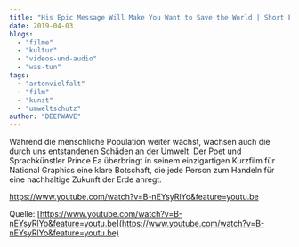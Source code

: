```yaml
---
title: "His Epic Message Will Make You Want to Save the World | Short Film Showcase"
date: 2019-04-03
blogs: 
  - "filme"
  - "kultur"
  - "videos-und-audio"
  - "was-tun"
tags: 
  - "artenvielfalt"
  - "film"
  - "kunst"
  - "umweltschutz"
author: "DEEPWAVE"
---
```


Während die menschliche Population weiter wächst, wachsen auch die durch uns entstandenen Schäden an der Umwelt. Der Poet und Sprachkünstler Prince Ea überbringt in seinem einzigartigen Kurzfilm für National Graphics eine klare Botschaft, die jede Person zum Handeln für eine nachhaltige Zukunft der Erde anregt.

https://www.youtube.com/watch?v=B-nEYsyRlYo&feature=youtu.be

Quelle: [https://www.youtube.com/watch?v=B-nEYsyRlYo&feature=youtu.be](https://www.youtube.com/watch?v=B-nEYsyRlYo&feature=youtu.be)
